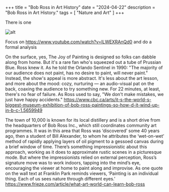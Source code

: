 +++
title = "Bob Ross in Art History"
date = "2024-04-22"
description = "Bob Ross in Art History."
tags = [
    "Nature and Art"
]
+++

There is one 


![alt](/images/Manet_Luncheon.jpg)

Focus on https://www.youtube.com/watch?v=lLWEXRAnQd0 and do a formal analysis 

On the surface, yes, The Joy of Painting is designed so folks can dabble along from home. But it's a rare fan who's squeezed out a tube of Prussian Blue. Ross knew it. As he told the Orlando Sentinel in 1990: "The majority of our audience does not paint, has no desire to paint, will never paint." Instead, the show's appeal is more abstract. It's less about the art lesson, and more about the mood: cozy, nurturing — an audio-visual pat on the back, coaxing the audience to try something new. For 22 minutes, at least, there's no fear of failure. As Ross used to say, "We don't make mistakes, we just have happy accidents."
https://www.cbc.ca/arts/it-s-the-world-s-biggest-museum-exhibition-of-bob-ross-paintings-so-how-d-it-wind-up-in-b-c-1.5659949

The town of 10,000 is known for its local distillery and is a short drive from the headquarters of Bob Ross Inc., which still coordinates community art programmes. It was in this area that Ross was ‘discovered’ some 40 years ago, then a student of Bill Alexander, to whom he attributes the ‘wet-on-wet’ method of rapidly applying layers of oil pigment to a gessoed canvas during a brief window of time. There’s something impressionistic about this approach, working as it does to approximate rustic scenes in a picturesque mode. But where the impressionists relied on external perception, Ross’s signature move was to work indoors, tapping into the mind’s eye, encouraging the viewer at home to paint along and improvise. As one quote on the wall text at Franklin Park reminds viewers, ‘Painting is an individual thing. Each of us sees nature through different eyes.’
https://www.frieze.com/article/what-art-world-can-learn-bob-ross

